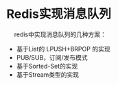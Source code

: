 

# Redis实现消息队列  
<!-- 

https://mp.weixin.qq.com/s/C3RyQMLLnABPcchV4_C8-A
-->

&emsp; redis中实现消息队列的几种方案：  

* 基于List的 LPUSH+BRPOP 的实现
* PUB/SUB，订阅/发布模式
* 基于Sorted-Set的实现
* 基于Stream类型的实现
